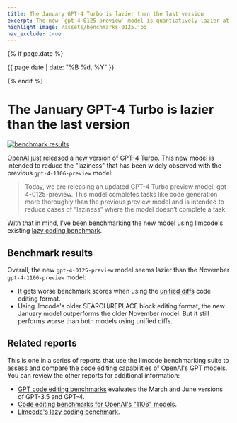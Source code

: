 ```yaml
---
title: The January GPT-4 Turbo is lazier than the last version
excerpt: The new `gpt-4-0125-preview` model is quantiatively lazier at coding than previous GPT-4 versions, according to a new "laziness" benchmark.
highlight_image: /assets/benchmarks-0125.jpg
nav_exclude: true
---
```

{% if page.date %}
<p class="post-date">{{ page.date | date: "%B %d, %Y" }}</p>
{% endif %}

# The January GPT-4 Turbo is lazier than the last version

[![benchmark results](/assets/benchmarks-0125.svg)](https://llm.khulnasoft.com/assets/benchmarks-0125.svg)

[OpenAI just released a new version of GPT-4 Turbo](https://openai.com/blog/new-embedding-models-and-api-updates).
This new model is intended to reduce the "laziness" that has been widely observed with the previous `gpt-4-1106-preview` model:

> Today, we are releasing an updated GPT-4 Turbo preview model, gpt-4-0125-preview. This model completes tasks like code generation more thoroughly than the previous preview model and is intended to reduce cases of “laziness” where the model doesn’t complete a task.

With that in mind, I've been benchmarking the new model using
llmcode's existing
[lazy coding benchmark](https://llm.khulnasoft.com/docs/unified-diffs.html).

## Benchmark results

Overall,
the new `gpt-4-0125-preview` model seems lazier
than the November `gpt-4-1106-preview` model:

- It gets worse benchmark scores when using the [unified diffs](https://llm.khulnasoft.com/docs/unified-diffs.html) code editing format.
- Using llmcode's older SEARCH/REPLACE block editing format, the new January model outperforms the older November model. But it still performs worse than both models using unified diffs.

## Related reports

This is one in a series of reports
that use the llmcode benchmarking suite to assess and compare the code
editing capabilities of OpenAI's GPT models.
You can review the other reports
for additional information:

- [GPT code editing benchmarks](https://llm.khulnasoft.com/docs/benchmarks.html) evaluates the March and June versions of GPT-3.5 and GPT-4.
- [Code editing benchmarks for OpenAI's "1106" models](https://llm.khulnasoft.com/docs/benchmarks-1106.html).
- [Llmcode's lazy coding benchmark](https://llm.khulnasoft.com/docs/unified-diffs.html).


